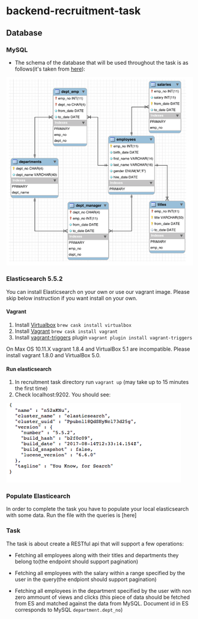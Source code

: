 # backend-recruitment-task

## Database

### MySQL
- The schema of the database that will be used throughout the task is as follows(it's taken from [here](https://dev.mysql.com/doc/employee/en/sakila-structure.html)): 

![alt text](https://github.com/albacross/backend-recruitment-task/raw/master/schema.png)

### Elasticsearch 5.5.2

You can install Elasticsearch on your own or use our vagrant image. Please skip below instruction if you want install on your own.

#### Vagrant
1. Install [Virtualbox](https://www.virtualbox.org/wiki/Downloads) `brew cask install virtualbox`
2. Install [Vagrant](https://www.vagrantup.com/downloads.html) `brew cask install vagrant`
3. Install [vagrant-triggers](https://github.com/emyl/vagrant-triggers) plugin `vagrant plugin install vagrant-triggers`

On Max OS 10.11.X vagrant 1.8.4 and VirtualBox 5.1 are incompatible. Please install vagrant 1.8.0 and VirtualBox 5.0.

#### Run elasticsearch
1. In recruitment task directory run `vagrant up` (may take up to 15 minutes the first time)
2. Check localhost:9202. You should see:

![alt text](https://github.com/albacross/backend-recruitment-task/raw/master/es-installed.png)

### Populate Elasticearch 

In order to complete the task you have to populate your local elasticsearch with some data. Run the file with the queries is [here]

### Task

The task is about create a RESTful api that will support a few operations:

- Fetching all employees along with their titles and departments they belong to(the endpoint should support pagination)

- Fetching all employees with the salary within a range specified by the user in the query(the endpiont should support pagination)

- Fetching all employees in the department specified by the user with non zero ammount of views and clicks (this piece of data should be fetched from ES and matched against the data from MySQL. Document id in ES corresponds to MySQL `department.dept_no`)